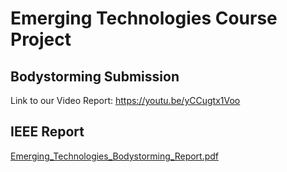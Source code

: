 # Emerging Technologies Course Project

## Bodystorming Submission

Link to our Video Report: https://youtu.be/yCCugtx1Voo

## IEEE Report
[Emerging_Technologies_Bodystorming_Report.pdf](https://github.com/Aideng666/EmergingTechnologiesProject/files/10836050/Emerging_Technologies_Bodystorming_Report.pdf)
